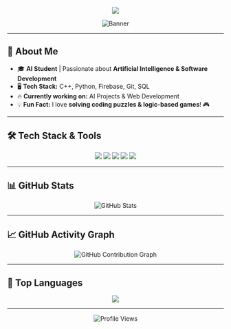 <!-- Header with Typing Animation -->
<p align="center">
  <img src="https://readme-typing-svg.herokuapp.com/?lines=Hey,+I'm+Minahil!;C++,+Python+Programmer;AI+Enthusiast;Always+learning+new+things!&center=true&color=FFA500&size=22">
</p>

<!-- Profile Banner (Optional) -->
<p align="center">
  <img src="https://github.com/YourGitHubUsername/YourGitHubUsername/blob/main/banner.png" alt="Banner">
</p>

---

## 👋 **About Me**
- 🎓 **AI Student** | Passionate about **Artificial Intelligence & Software Development**
- 🖥️ **Tech Stack:** C++, Python, Firebase, Git, SQL
- 🔥 **Currently working on:** AI Projects & Web Development  
- 💡 **Fun Fact:** I love **solving coding puzzles & logic-based games**! 🎮

---

## 🛠 **Tech Stack & Tools**
<p align="center">
  <img src="https://img.shields.io/badge/C++-blue?style=for-the-badge&logo=cplusplus&logoColor=white">
  <img src="https://img.shields.io/badge/Python-yellow?style=for-the-badge&logo=python&logoColor=white">
  <img src="https://img.shields.io/badge/Firebase-orange?style=for-the-badge&logo=firebase">
  <img src="https://img.shields.io/badge/Git-F05032?style=for-the-badge&logo=git&logoColor=white">
  <img src="https://img.shields.io/badge/Linux-black?style=for-the-badge&logo=linux&logoColor=white">
</p>

---

## 📊 **GitHub Stats**
<p align="center">
  <img src="https://github-readme-stats.vercel.app/api?username=YourGitHubUsername&show_icons=true&theme=radical" alt="GitHub Stats">
</p>

---

## 📈 **GitHub Activity Graph**
<p align="center">
  <img src="https://github-readme-activity-graph.cyclic.app/graph?username=YourGitHubUsername&theme=github-dark" alt="GitHub Contribution Graph">
</p>

---

## 🎯 **Top Languages**
<p align="center">
  <img src="https://github-readme-stats.vercel.app/api/top-langs/?username=YourGitHubUsername&layout=compact&theme=radical">
</p>

---

<p align="center">
  <img src="https://komarev.com/ghpvc/?username=YourGitHubUsername&label=Profile+Views&color=blue" alt="Profile Views">
</p>
